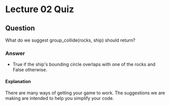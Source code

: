 Lecture 02 Quiz
===============  

Question
--------  
What do we suggest group_collide(rocks, ship) should return?  

### Answer  
* True if the ship's bounding circle overlaps with one of the rocks and False otherwise.  

#### Explanation  
There are many ways of getting your game to work. The suggestions we are making are intended to help you simplify your code.  